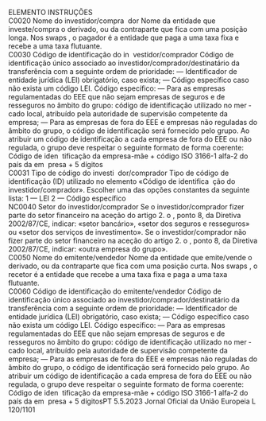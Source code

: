  
ELEMENTO  INSTRUÇÕES  
C0020  Nome do investidor/compra ­
dor  Nome da entidade que investe/compra o derivado, ou da contraparte que fica com 
uma posição longa. Nos  swaps , o pagador é a entidade que paga a uma taxa fixa e 
recebe a uma taxa flutuante.  
C0030  Código de identificação do in ­
vestidor/comprador  Código de identificação único associado ao investidor/comprador/destinatário da 
transferência com a seguinte ordem de prioridade: 
— Identificador de entidade jurídica (LEI) obrigatório, caso exista; 
— Código específico caso não exista um código LEI. 
Código específico: 
— Para as empresas regulamentadas do EEE que não sejam empresas de seguros e 
de resseguros no âmbito do grupo: código de identificação utilizado no mer ­
cado local, atribuído pela autoridade de supervisão competente da empresa; 
— Para as empresas de fora do EEE e empresas não reguladas do âmbito do 
grupo, o código de identificação será fornecido pelo grupo. Ao atribuir um 
código de identificação a cada empresa de fora do EEE ou não regulada, o 
grupo deve respeitar o seguinte formato de forma coerente: Código de iden ­
tificação da empresa-mãe + código ISO 3166-1 alfa-2 do país da em ­
presa + 5 dígitos  
C0031  Tipo de código do investi ­
dor/comprador  Tipo de código de identificação (ID) utilizado no elemento «Código de identifica ­
ção do investidor/comprador». Escolher uma das opções constantes da seguinte 
lista: 
1 — LEI 
2 — Código específico  
NC0040  Setor do investidor/comprador  Se o investidor/comprador fizer parte do setor financeiro na aceção do artigo 2.  o , 
ponto 8, da Diretiva 2002/87/CE, indicar: «setor bancário», «setor dos seguros e 
resseguros» ou «setor dos serviços de investimento». 
Se o investidor/comprador não fizer parte do setor financeiro na aceção do 
artigo 2.  o , ponto 8, da Diretiva 2002/87/CE, indicar: «outra empresa do grupo».  
C0050  Nome do emitente/vendedor  Nome da entidade que emite/vende o derivado, ou da contraparte que fica com 
uma posição curta. Nos  swaps , o recetor é a entidade que recebe a uma taxa fixa e 
paga a uma taxa flutuante.  
C0060  Código de identificação do 
emitente/vendedor  Código de identificação único associado ao investidor/comprador/destinatário da 
transferência com a seguinte ordem de prioridade: 
— Identificador de entidade jurídica (LEI) obrigatório, caso exista; 
— Código específico caso não exista um código LEI. 
Código específico: 
— Para as empresas regulamentadas do EEE que não sejam empresas de seguros e 
de resseguros no âmbito do grupo: código de identificação utilizado no mer ­
cado local, atribuído pela autoridade de supervisão competente da empresa; 
— Para as empresas de fora do EEE e empresas não reguladas do âmbito do 
grupo, o código de identificação será fornecido pelo grupo. Ao atribuir um 
código de identificação a cada empresa de fora do EEE ou não regulada, o 
grupo deve respeitar o seguinte formato de forma coerente: Código de iden ­
tificação da empresa-mãe + código ISO 3166-1 alfa-2 do país da em ­
presa + 5 dígitosPT  5.5.2023 Jornal Oficial da União Europeia L 120/1101